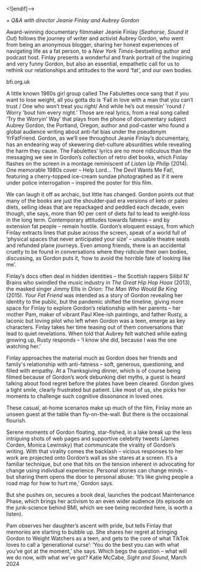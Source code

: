 


<![endif]-->

_+ Q&A with director Jeanie Finlay and Aubrey Gordon_

Award-winning documentary filmmaker Jeanie Finlay (_Seahorse_, _Sound It Out_) follows the journey of writer and activist Aubrey Gordon, who went from being an anonymous blogger, sharing her honest experiences of navigating life as a fat person, to a _New York Times_-bestselling author and podcast host. Finlay presents a wonderful and frank portrait of the inspiring and very funny Gordon, but also an essential, empathetic call for us to rethink our relationships and attitudes to the word ‘fat’, and our own bodies.

bfi.org.uk

A little known 1960s girl group called The Fabulettes once sang that if you want to lose weight, all you gotta do is ‘Fall in love with a man that you can’t trust / One who won’t treat you right/ And while he’s out messin’ ’round / Worry ’bout him every night.’ Those are real lyrics, from a real song called ‘Try the Worryin’ Way’ that plays from the phone of documentary subject Aubrey Gordon, the Portland, Oregon, author and pod-caster who found a global audience writing about anti-fat bias under the pseudonym YrFatFriend. Gordon, as we’ll see throughout Jeanie Finlay’s documentary, has an endearing way of skewering diet-culture absurdities while revealing the harm they cause. The Fabulettes’ lyrics are no more ridiculous than the messaging we see in Gordon’s collection of retro diet books, which Finlay flashes on the screen in a montage reminiscent of _Listen Up Philip_ (2014). One memorable 1980s cover – Help Lord... The Devil Wants Me Fat!, featuring a cherry-topped ice-cream sundae photographed as if it were under police interrogation – inspired the poster for this film.

We can laugh it off as archaic, but little has changed. Gordon points out that many of the books are just the shoulder-pad era versions of keto or paleo diets, selling ideas that are repackaged and peddled each decade, even though, she says, more than 90 per cent of diets fail to lead to weight-loss in the long term. Contemporary attitudes towards fatness – and by extension fat people – remain hostile. Gordon’s eloquent essays, from which Finlay extracts lines that pulse across the screen, speak of a world full of ‘physical spaces that never anticipated your size’ – unusable theatre seats and refunded plane journeys. Even among friends, there is an accidental cruelty to be found in conversations where they ridicule their own bodies, discussing, as Gordon puts it, ‘how to avoid the horrible fate of looking like me’.

Finlay’s docs often deal in hidden identities – the Scottish rappers Silibil N’ Brains who swindled the music industry in _The Great Hip Hop Hoax_ (2013), the masked singer Jimmy Ellis in _Orion: The Man Who Would Be King_ (2015). _Your Fat Friend_ was intended as a story of Gordon revealing her identity to the public, but the pandemic shifted the timeline, giving more space for Finlay to explore Gordon’s relationship with her parents – her mother Pam, maker of vibrant Paul Klee-ish paintings, and father Rusty, a laconic but loving pilot who left when Gordon was a teen, emerge as key characters. Finlay takes her time teasing out of them conversations that lead to quiet revelations. When told that Aubrey felt watched while eating growing up, Rusty responds – ‘I know she did, because I was the one watching her.’

Finlay approaches the material much as Gordon does her friends and family's relationship with anti-fatness – soft, generous, questioning, and filled with empathy. At a Thanksgiving dinner, which is of course being filmed because of Gordon’s work debunking diet myths, a guest is heard talking about food regret before the plates have been cleared. Gordon gives a tight smile, clearly frustrated but patient. Like most of us, she picks her moments to challenge such cognitive dissonance in loved ones.

These casual, at-home scenarios make up much of the film, Finlay more an unseen guest at the table than fly-on-the-wall. But there is the occasional flourish.

Serene moments of Gordon floating, star-fished, in a lake break up the less intriguing shots of web pages and supportive celebrity tweets (James Corden, Monica Lewinsky) that communicate the virality of Gordon’s writing. With that virality comes the backlash – vicious responses to her work are projected onto Gordon’s wall as she stares at a screen. It’s a familiar technique, but one that hits on the tension inherent in advocating for change using individual experience. Personal stories can change minds – but sharing them opens the door to personal abuse: ‘It’s like giving people a road map for how to hurt me,’ Gordon says.

But she pushes on, secures a book deal, launches the podcast Maintenance Phase, which brings her activism to an even wider audience (its episode on the junk-science behind BMI, which we see being recorded here, is worth a listen).

Pam observes her daughter’s ascent with pride, but tells Finlay that memories are starting to bubble up. She shares her regret at bringing Gordon to Weight Watchers as a teen, and gets to the core of what TikTok loves to call a ‘generational curse’: ‘You do the best you can with what you’ve got at the moment,’ she says. Which begs the question – what will we do now, with what we’ve got?
Katie McCabe, _Sight and Sound_, March 2024
<!--stackedit_data:
eyJoaXN0b3J5IjpbMjQ1MzEyMjczXX0=
-->